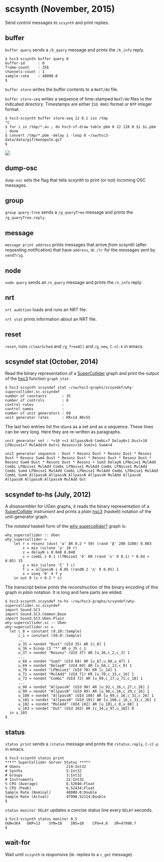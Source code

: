 # scsynth (November, 2015)

Send control messages to `scsynth` and print replies.

## buffer

`buffer query` sends a `/b_query` message and prints the `/b_info`
reply.

~~~~
$ hsc3-scsynth buffer query 0
buffer-id      : 0
frame-count    : 256
channels-count : 1
sample-rate    : 48000.0
$
~~~~

`buffer store` writes the buffer contents to a `NeXT/AU` file.

`buffer store-seq` writes a sequence of time-stamped `NeXT/AU` files to the indicated directory.
Timestamps are either `ISO 8601` format or `NTP` integer format.

~~~~
$ hsc3-scsynth buffer store-seq 12 0.1 iso /tmp
^C
$ for i in /tmp/*.au ; do hsc3-sf-draw table pbm 0 12 128 0 $i $i.pbm ; done
$ convert /tmp/*.pbm -delay 1 -loop 0 ~/sw/hsc3-data/data/gif/monopole.gif
$
~~~~

![](sw/hsc3-data/data/gif/monopole.gif)

## dump-osc

`dump-osc` sets the flag that tells scsynth to print (or not) incoming OSC messages.

## group

`group query-tree` sends a `/g_queryTree` message and prints the
`/g_queryTree.reply`.

## message

`message print address` prints messages that arrive _from_ scsynth
(after requesting notification) that have `address`, ie. `/tr` for
the messages sent by `sendTrig`.

## node

`node query` sends an `/n_query` message and prints the `/n_info` reply.

## nrt

`nrt audition` loads and runs an NRT file.

`nrt stat` prints information about an NRT file.

## reset

`reset`, runs `/clearSched` and `/g_freeAll` and `/g_new`, `C-cC-k` in emacs.

## scsyndef stat (October, 2014)

Read the binary representation of a
[SuperCollider](http://audiosynth.com) graph and print the output of
the [hsc3](?t=hsc3) function `graph_stat`.

~~~~
$ hsc3-scsynth scsyndef stat ~/sw/hsc3-graphs/scsyndef/why-supercollider.sc.scsyndef
number of constants       : 35
number of controls        : 0
control rates             : 
control names             : 
number of unit generators : 69
unit generator rates      : KR×14 AR×55
~~~~

The last two entries list the `UGen`s as a set and as a sequence.
These lines can be very long.
Here they are re-written as paragraphs.

~~~~
unit generator set : *×10 +×1 AllpassN×8 CombL×7 DelayN×1 Dust×10
LFNoise1×7 MulAdd×9 Out×1 Resonz×10 Sum3×1 Sum4×4

unit generator sequence : Dust * Resonz Dust * Resonz Dust * Resonz
Dust * Resonz Sum4 Dust * Resonz Dust * Resonz Dust * Resonz Dust *
Resonz Sum4 Dust * Resonz Dust * Resonz + Sum3 DelayN LFNoise1 MulAdd
CombL LFNoise1 MulAdd CombL LFNoise1 MulAdd CombL LFNoise1 MulAdd
CombL Sum4 LFNoise1 MulAdd CombL LFNoise1 MulAdd CombL LFNoise1 MulAdd
CombL Sum4 AllpassN AllpassN AllpassN AllpassN MulAdd AllpassN
AllpassN AllpassN AllpassN MulAdd Out
~~~~

## scsyndef to-hs (July, 2012)

A _disassembler_ for UGen graphs, it reads the binary representation
of a [SuperCollider](http://audiosynth.com) _instrument_ and prints a
_plain_ [hsc3](?t=hsc3) (haskell) notation of the unit-generator
graph.

The _notated_ haskell form of the [why
supercollider?](?t=hsc3-graphs&e=gr/why-supercollider.scd) graph is:

~~~~
why_supercollider :: UGen
why_supercollider =
    let r = resonz (dust 'α' AR 0.2 * 50) (rand 'β' 200 3200) 0.003
        s = mix (uclone 'γ' 10 r)
        z = delayN s 0.048 0.048
        c = combL z 0.1 (lfNoise1 'δ' KR (rand 'ε' 0 0.1) * 0.04 + 0.05) 15
        y = mix (uclone 'ζ' 7 c)
        f i = allpassN i 0.05 (randN 2 'η' 0 0.05) 1
        x = useq 'θ' 4 f y
    in out 0 (s + 0.2 * x)
~~~~

The transcript below prints the _reconstruction_ of the binary
encoding of this graph in _plain_ notation.
It is long and here parts are elided.

~~~~
$ hsc3-scsynth scsyndef to-hs ~/sw/hsc3-graphs/scsyndef/why-supercollider.sc.scsyndef
import Sound.SC3
import Sound.SC3.Common.Base
import Sound.SC3.UGen.Plain
why-supercollider.sc :: UGen
why-supercollider.sc =
  let c_0 = constant (0.20::Sample)
      c_1 = constant (50.0::Sample)
      ...
      u_35 = nondet "Dust" (UId 35) AR [c_0] 1
      u_36 = binop CS "*" AR u_35 c_1
      u_37 = nondet "Resonz" (UId 37) AR [u_36,c_2,c_3] 1
      ...
      u_68 = nondet "Sum3" (UId 68) AR [u_67,u_60,u_47] 1
      u_69 = nondet "DelayN" (UId 69) AR [u_68,c_13,c_0] 1
      u_70 = nondet "LFNoise1" (UId 70) KR [c_14] 1
      u_71 = nondet "MulAdd" (UId 71) KR [u_70,c_15,c_16] 1
      u_72 = nondet "CombL" (UId 72) AR [u_69,c_17,u_71,c_18] 1
      ...
      u_98 = nondet "AllpassN" (UId 98) AR [u_92,c_16,c_27,c_26] 1
      u_99 = nondet "AllpassN" (UId 99) AR [u_98,c_16,c_29,c_26] 1
      u_100 = nondet "AllpassN" (UId 100) AR [u_99,c_16,c_31,c_26] 1
      u_101 = nondet "AllpassN" (UId 101) AR [u_100,c_16,c_33,c_26] 1
      u_102 = nondet "MulAdd" (UId 102) AR [u_101,c_0,u_68] 1
      u_103 = nondet "Out" (UId 103) AR [c_34,u_97,u_102] 0
  in u_103
$
~~~~

## status

`status print` sends a `/status` message and prints the `/status.reply`,
`C-cC-p` in emacs.

~~~~
$ hsc3-scsynth status print
***** SuperCollider Server Status *****
# UGens                     219:Int32
# Synths                    5:Int32
# Groups                    3:Int32
# Instruments               22:Int32
% CPU (Average)             6.52046:Float
% CPU (Peak)                6.52434:Float
Sample Rate (Nominal)       48000.0:Double
Sample Rate (Actual)        47998.52114:Double
$
~~~~

`status monitor DELAY` updates a concise status line every `DELAY` seconds.

~~~~
$ hsc3-scsynth status monitor 0.5
UGN=364   GRP=13    SYN=18    INS=10    CPU=4.8   SR=47998.7
$
~~~~

## wait-for

Wait until `scsynth` is responsive (ie. replies to a `c_get` message).
